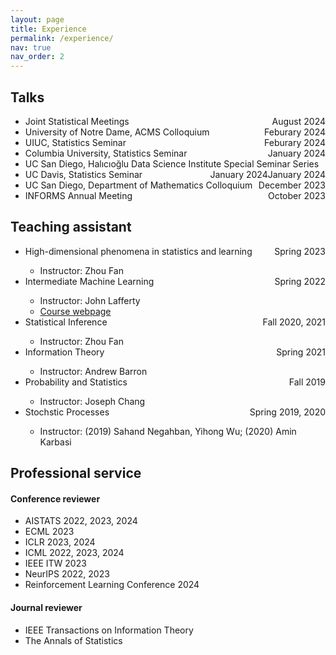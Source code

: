 ```yaml
---
layout: page
title: Experience
permalink: /experience/
nav: true
nav_order: 2
---
```


<h2 class="item">Talks</h2>
<ul>
<li>Joint Statistical Meetings <span style="float:right">August 2024</span></li>
<li>University of Notre Dame, ACMS Colloquium <span style="float:right">Feburary 2024</span></li>
<li>UIUC, Statistics Seminar <span style="float:right">Feburary 2024</span></li>
<li>Columbia University, Statistics Seminar <span style="float:right">January 2024</span></li>
<li>UC San Diego, Halıcıoğlu Data Science Institute Special Seminar Series <span style="float:right">January 2024</span></li>
<li>UC Davis, Statistics Seminar <span style="float:right">January 2024</span></li>
<li>UC San Diego, Department of Mathematics Colloquium <span style="float:right">December 2023</span></li>
<li>INFORMS Annual Meeting <span style="float:right">October 2023</span></li>
</ul>

<h2 class="item">Teaching assistant</h2>
<ul>
<li>High-dimensional phenomena in statistics and learning <span style="float:right">Spring 2023</span></li>
    <ul>
    <li>Instructor: Zhou Fan</li>
    </ul>
<li>Intermediate Machine Learning <span style="float:right">Spring 2022</span></li>
    <ul>
    <li>Instructor: John Lafferty</li>
    <li><a href="https://ydata123.org/sp22/interml/calendar.html">Course webpage</a></li>
    </ul>
<li>Statistical Inference <span style="float:right">Fall 2020, 2021</span></li>
    <ul>
    <li>Instructor: Zhou Fan</li>
    </ul>
<li>Information Theory <span style="float:right">Spring 2021</span></li>
    <ul><li>Instructor: Andrew Barron</li></ul>
<li>Probability and Statistics <span style="float:right">Fall 2019</span></li>
    <ul><li>Instructor: Joseph Chang</li></ul>
<li>Stochstic Processes <span style="float:right">Spring 2019, 2020</span></li>
    <ul><li>Instructor: (2019) Sahand Negahban, Yihong Wu; (2020) Amin Karbasi</li></ul>
</ul>

<h2 class="item">Professional service</h2>
<h4>Conference reviewer</h4>
<ul>
<li>AISTATS 2022, 2023, 2024</li>
<li>ECML 2023</li>
<li>ICLR 2023, 2024</li>
<li>ICML 2022, 2023, 2024</li>
<li>IEEE ITW 2023</li>
<li>NeurIPS 2022, 2023</li>
<li>Reinforcement Learning Conference 2024</li>
</ul>
<h4>Journal reviewer</h4>
<ul>
<li>IEEE Transactions on Information Theory</li>
<li>The Annals of Statistics</li>
</ul>